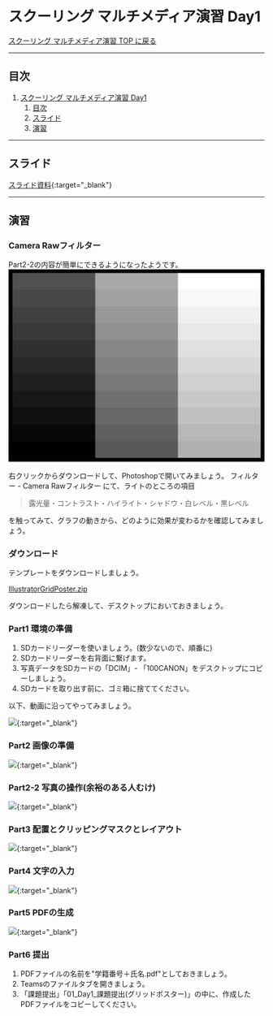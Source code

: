 # スクーリング マルチメディア演習 Day1

[スクーリング マルチメディア演習 TOP に戻る](./index.md)

---

## 目次

1. [スクーリング マルチメディア演習 Day1](#スクーリング-マルチメディア演習-day1)
   1. [目次](#目次)
   2. [スライド](#スライド)
   3. [演習](#演習)

---

## スライド

[スライド資料](./SMS_day1slide.pdf){:target="_blank"}

---
## 演習
### Camera Rawフィルター
Part2-2の内容が簡単にできるようになったようです。
![グレースケールチャート](img/c15_grayscale.jpg)

右クリックからダウンロードして、Photoshopで開いてみましょう。
フィルター - Camera Rawフィルター
にて、ライトのところの項目
> 露光量・コントラスト・ハイライト・シャドウ・白レベル・黒レベル

を触ってみて、グラフの動きから、どのように効果が変わるかを確認してみましょう。

### ダウンロード
テンプレートをダウンロードしましょう。

[IllustratorGridPoster.zip](src/IllustratorGridPoster.zip)

ダウンロードしたら解凍して、デスクトップにおいておきましょう。

### Part1 環境の準備
1. SDカードリーダーを使いましょう。(数少ないので、順番に)
2. SDカードリーダーを右背面に繋げます。
3. 写真データをSDカードの「DCIM」- 「100CANON」をデスクトップにコピーしましょう。
4. SDカードを取り出す前に、ゴミ箱に捨ててください。

以下、動画に沿ってやってみましょう。

[![](https://img.youtube.com/vi/lrjKPs1EH3Q/0.jpg)](https://www.youtube.com/watch?v=lrjKPs1EH3Q){:target="_blank"}

### Part2 画像の準備
[![](https://img.youtube.com/vi/AGxqpeX3OcE/0.jpg)](https://www.youtube.com/watch?v=AGxqpeX3OcE){:target="_blank"}

### Part2-2 写真の操作(余裕のある人むけ)
[![](https://img.youtube.com/vi/qIZwmtVqenY/0.jpg)](https://www.youtube.com/watch?v=qIZwmtVqenY){:target="_blank"}

### Part3 配置とクリッピングマスクとレイアウト
[![](https://img.youtube.com/vi/_0quQB5dDtQ/0.jpg)](https://www.youtube.com/watch?v=_0quQB5dDtQ){:target="_blank"}

### Part4 文字の入力
[![](https://img.youtube.com/vi/qtHH3LLQtV0/0.jpg)](https://www.youtube.com/watch?v=qtHH3LLQtV0){:target="_blank"}
 
### Part5 PDFの生成
[![](https://img.youtube.com/vi/UTZy6SbEUlc/0.jpg)](https://www.youtube.com/watch?v=UTZy6SbEUlc){:target="_blank"}


### Part6 提出
1. PDFファイルの名前を"学籍番号＋氏名.pdf"としておきましょう。
2. Teamsのファイルタブを開きましょう。
3. 「課題提出」「01_Day1_課題提出(グリッドポスター)」の中に、作成したPDFファイルをコピーしてください。
